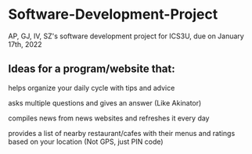 # Software-Development-Project
AP, GJ, IV, SZ's software development project for ICS3U, due on January 17th, 2022

## Ideas for a program/website that: 
helps organize your daily cycle with tips and advice

asks multiple questions and gives an answer (Like Akinator)

compiles news from news websites and refreshes it every day

provides a list of nearby restaurant/cafes with their menus and ratings based on your location (Not GPS, just PIN code)
